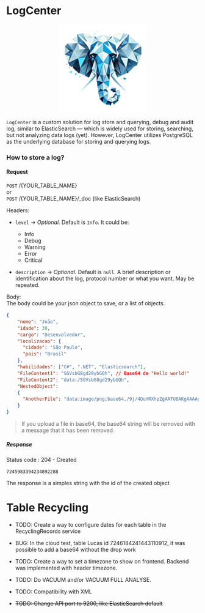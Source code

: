 # LogCenter  
<p align="center">
  <img src="logo.png" alt="Descrição da imagem" width="230px">
</p>


`LogCenter` is a custom solution for log store and querying, debug and audit log, similar to ElasticSearch — which is widely used for storing, searching, but not analyzing data logs (yet). However, LogCenter utilizes PostgreSQL as the underlying database for storing and querying logs.  





### How to store a log?

#### Request
`POST` /{YOUR_TABLE_NAME}  
or  
`POST` /{YOUR_TABLE_NAME}/_doc (like ElasticSearch)

Headers:
 - `level` -> *Optional*. Default is `Info`. It could be:
    - Info
    - Debug
    - Warning
    - Error
    - Critical

 - `description` -> *Optional*. Default is `null`. A brief description or identification about the log, protocol number or what you want. May be repeated.
 

Body:  
The body could be your json object to save, or a list of objects.
```json
{
    "nome": "João",
    "idade": 30,
    "cargo": "Desenvolvedor",
    "localizacao": {
      "cidade": "São Paulo",
      "pais": "Brasil"
    },
    "habilidades": ["C#", ".NET", "Elasticsearch"],
    "FileContent1": "SGVsbG8gd29ybGQh", // Base64 de "Hello world!"
    "FileContent2": "data:/SGVsbG8gd29ybGQh",
    "NestedObject": 
    {
      "AnotherFile": "data:image/png;base64,/9j/4QuYRXhpZgAATU0AKgAAAAgABwESAAMAAAA" // Base64 de "Some other content"
    }
}
```

 > If you upload a file in base64, the base64 string will be removed with a message that it has been removed.  

##### Response
Status code : 204 - Created
```
7245983394234892288
```
The response is a simples string with the id of the created object



# Table Recycling



 - TODO: Create a way to configure dates for each table in the RecyclingRecords service

 - BUG: In the cloud test, table Lucas id 7246184241443110912, it was possible to add a base64 without the drop work

 - TODO: Create a way to set a timezone to show on frontend. Backend was implemented with header timezone.

 - TODO: Do VACUUM and/or VACUUM FULL ANALYSE.

 - TODO: Compatibility with XML

 - ~~TODO: Change API port to 9200, like ElasticSearch default~~


